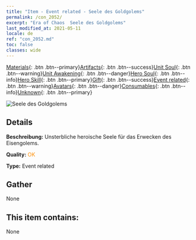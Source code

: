 ```yaml
---
title: "Item - Event related - Seele des Goldgolems"
permalink: /con_2052/
excerpt: "Era of Chaos  Seele des Goldgolems"
last_modified_at: 2021-05-11
locale: de
ref: "con_2052.md"
toc: false
classes: wide
---
```

 [Materials](/ItemsDE/){: .btn .btn--primary}[Artifacts](/ItemsDE/Artifacts/){: .btn .btn--success}[Unit Soul](/ItemsDE/UnitSoul/){: .btn .btn--warning}[Unit Awakening](/ItemsDE/UnitAwakening/){: .btn .btn--danger}[Hero Soul](/ItemsDE/HeroSoul/){: .btn .btn--info}[Hero Skill](/ItemsDE/HeroSkill/){: .btn .btn--primary}[Gift](/ItemsDE/Gift/){: .btn .btn--success}[Event related](/ItemsDE/Events/){: .btn .btn--warning}[Avatars](/ItemsDE/Avatars/){: .btn .btn--danger}[Consumables](/ItemsDE/Consumables/){: .btn .btn--info}[Unknown](/ItemsDE/Unknown/){: .btn .btn--primary}

 ![Seele des Goldgolems](/images/t/juexing_603.jpg)

## Details
 **Beschreibung:** Unsterbliche heroische Seele für das Erwecken des Eisengolems.

 **Quality:** <span style="color: #FF8C00">OK</span>

 **Type:** Event related

## Gather

  None

## This item contains:

  None

